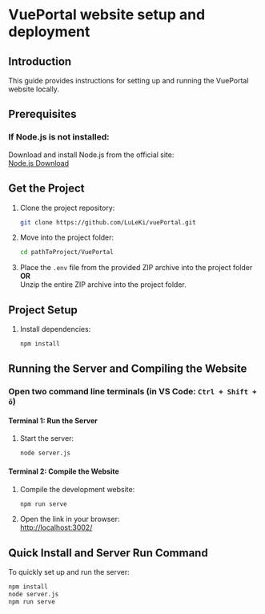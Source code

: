 
# VuePortal website setup and deployment

## Introduction
This guide provides instructions for setting up and running the VuePortal website locally.

## Prerequisites

### If Node.js is not installed:
Download and install Node.js from the official site:  
[Node.js Download](https://nodejs.org/en/download/prebuilt-installer/current)

## Get the Project

1. Clone the project repository:
   ```bash
   git clone https://github.com/LuLeKi/vuePortal.git
   ```

3. Move into the project folder:
   ```bash
   cd pathToProject/VuePortal
   ```
2. Place the `.env` file from the provided ZIP archive into the project folder  
   **OR**  
   Unzip the entire ZIP archive into the project folder.

## Project Setup

1. Install dependencies:
   ```bash
   npm install
   ```

## Running the Server and Compiling the Website

### Open two command line terminals (in VS Code: `Ctrl + Shift + ö`)

#### Terminal 1: Run the Server
1. Start the server:
   ```bash
   node server.js
   ```

#### Terminal 2: Compile the Website
1. Compile the development website:
   ```bash
   npm run serve
   ```

2. Open the link in your browser:  
   [http://localhost:3002/](http://localhost:3002/)

## Quick Install and Server Run Command

To quickly set up and run the server:
```bash
npm install
node server.js
npm run serve
```



